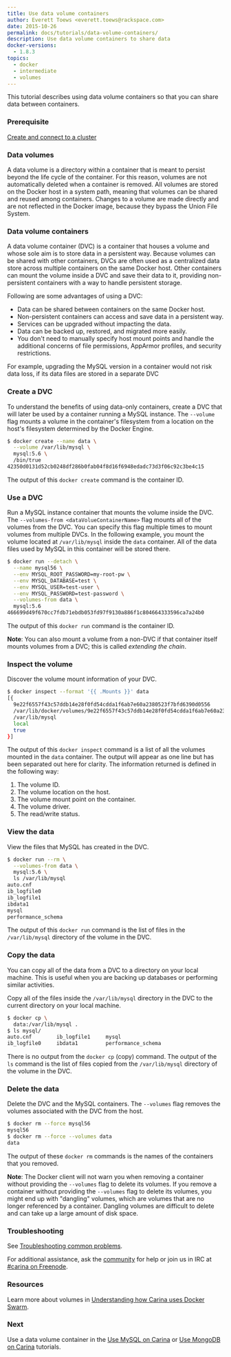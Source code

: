 ```yaml
---
title: Use data volume containers
author: Everett Toews <everett.toews@rackspace.com>
date: 2015-10-26
permalink: docs/tutorials/data-volume-containers/
description: Use data volume containers to share data
docker-versions:
  - 1.8.3
topics:
  - docker
  - intermediate
  - volumes
---
```


This tutorial describes using data volume containers so that you can share data between containers.

### Prerequisite

[Create and connect to a cluster](/docs/tutorials/create-connect-cluster/)

### Data volumes

A data volume is a directory within a container that is meant to persist beyond the life cycle of the container. For this reason, volumes are not automatically deleted when a container is removed. All volumes are stored on the Docker host in a system path, meaning that volumes can be shared and reused among containers. Changes to a volume are made directly and are not reflected in the Docker image, because they bypass the Union File System.

### Data volume containers

A data volume container (DVC) is a container that houses a volume and whose sole aim is to store data in a persistent way. Because volumes can be shared with other containers, DVCs are often used as a centralized data store across multiple containers on the same Docker host. Other containers can mount the volume inside a DVC and save their data to it, providing non-persistent containers with a way to handle persistent storage.

Following are some advantages of using a DVC:

* Data can be shared between containers on the same Docker host.
* Non-persistent containers can access and save data in a persistent way.
* Services can be upgraded without impacting the data.
* Data can be backed up, restored, and migrated more easily.
* You don't need to manually specify host mount points and handle the additional concerns of file permissions, AppArmor profiles, and security restrictions.

For example, upgrading the MySQL version in a container would not risk data loss, if its data files are stored in a separate DVC

### Create a DVC

To understand the benefits of using data-only containers, create a DVC that will later be used by a container running a MySQL instance. The `--volume` flag mounts a volume in the container's filesystem from a location on the host's filesystem determined by the Docker Engine.

```bash
$ docker create --name data \
  --volume /var/lib/mysql \
  mysql:5.6 \
  /bin/true
42350d0131d52cb0248df286b0fab04f8d16f6948edadc73d3f06c92c3be4c15
```

The output of this `docker create` command is the container ID.

### Use a DVC

Run a MySQL instance container that mounts the volume inside the DVC. The `--volumes-from <dataVolueContainerName>` flag mounts all of the volumes from the DVC. You can specify this flag multiple times to mount volumes from multiple DVCs. In the following example, you mount the volume located at `/var/lib/mysql` inside the `data` container. All of the data files used by MySQL in this container will be stored there.

```bash
$ docker run --detach \
  --name mysql56 \
  --env MYSQL_ROOT_PASSWORD=my-root-pw \
  --env MYSQL_DATABASE=test \
  --env MYSQL_USER=test-user \
  --env MYSQL_PASSWORD=test-password \
  --volumes-from data \
  mysql:5.6
466699d49f670cc7fdb71ebdb053fd97f9130a886f1c804664333596ca7a24b0
```

The output of this `docker run` command is the container ID.

**Note**: You can also mount a volume from a non-DVC if that container itself mounts volumes from a DVC; this is called _extending the chain_.

### Inspect the volume

Discover the volume mount information of your DVC.

```bash
$ docker inspect --format '{{ .Mounts }}' data
[{
  9e22f6557f43c57ddb14e28f0fd54cdda1f6ab7e60a2380523f7bfd6390d0556
  /var/lib/docker/volumes/9e22f6557f43c57ddb14e28f0fd54cdda1f6ab7e60a2380523f7bfd6390d0556/_data
  /var/lib/mysql
  local  
  true
}]
```

The output of this `docker inspect` command is a list of all the volumes mounted in the `data` container. The output will appear as one line but has been separated out here for clarity. The information returned is defined in the following way:

1. The volume ID.
1. The volume location on the host.
1. The volume mount point on the container.
1. The volume driver.
1. The read/write status.

### View the data

View the files that MySQL has created in the DVC.

```bash
$ docker run --rm \
  --volumes-from data \
  mysql:5.6 \
  ls /var/lib/mysql
auto.cnf
ib_logfile0
ib_logfile1
ibdata1
mysql
performance_schema
```

The output of this `docker run` command is the list of files in the `/var/lib/mysql` directory of the volume in the DVC.

### Copy the data

You can copy all of the data from a DVC to a directory on your local machine. This is useful when you are backing up databases or performing similar activities.

Copy all of the files inside the `/var/lib/mysql` directory in the DVC to the current directory on your local machine.

```bash
$ docker cp \
  data:/var/lib/mysql .
$ ls mysql/
auto.cnf		ib_logfile1		mysql
ib_logfile0		ibdata1			performance_schema
```

There is no output from the `docker cp` (copy) command. The output of the `ls` command is the list of files copied from the `/var/lib/mysql` directory of the volume in the DVC.

### Delete the data

Delete the DVC and the MySQL containers. The `--volumes` flag removes the volumes associated with the DVC from the host.

```bash
$ docker rm --force mysql56
mysql56
$ docker rm --force --volumes data
data
```

The output of these `docker rm` commands is the names of the containers that you removed.

**Note**: The Docker client will not warn you when removing a container without providing the `--volumes` flag to delete its volumes. If you remove a container without providing the `--volumes` flag to delete its volumes, you might end up with "dangling" volumes, which are volumes that are no longer referenced by a container. Dangling volumes are difficult to delete and can take up a large amount of disk space.

### Troubleshooting

See [Troubleshooting common problems](/docs/tutorials/troubleshooting/).

For additional assistance, ask the [community](https://community.getcarina.com/) for help or join us in IRC at [#carina on Freenode](http://webchat.freenode.net/?channels=carina).

### Resources

Learn more about volumes in [Understanding how Carina uses Docker Swarm](/docs/tutorials/docker-swarm-carina/#volumes).

### Next

Use a data volume container in the [Use MySQL on Carina](/docs/tutorials/data-stores-mysql/) or [Use MongoDB on Carina](/docs/tutorials/data-stores-mongodb/) tutorials.
